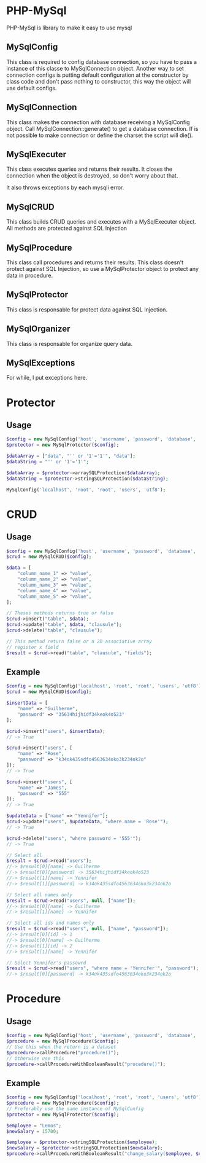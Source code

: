 # PHP-MySql 

PHP-MySql is library to make it easy to use mysql

## MySqlConfig
This class is required to config database connection, so you have to pass a instance of this classe to MySqlConnection object.
Another way to set connection configs is putting default configuration at the constructor by class code and don't pass nothing to constructor, this way the object will use default configs.

## MySqlConnection
This class makes the connection with database receiving a MySqlConfig object.
Call MySqlConnection::generate() to get a database connection. If is not possible to make connection or define the charset the script will die().

## MySqlExecuter
This class executes queries and returns their results. It closes the connection when the object is destroyed, so don't worry about that.

It also throws exceptions by each mysqli error.

## MySqlCRUD
This class builds CRUD queries and executes with a MySqlExecuter object. All methods are protected against SQL Injection

## MySqlProcedure
This class call procedures and returns their results. This class doesn't protect against SQL Injection, so use a MySqlProtector object to protect any data in procedure.

## MySqlProtector
This class is responsable for protect data against SQL Injection.

## MySqlOrganizer
This class is responsable for organize query data.

## MySqlExceptions
For while, I put exceptions here.

# Protector

## Usage
```PHP
$config = new MySqlConfig('host', 'username', 'password', 'database', 'charset');
$protector = new MySqlProtector($config);

$dataArray = ["data", "'' or '1'='1'", "data"];
$dataString = "'' or '1'='1'";

$dataArray = $protector->arraySQLProtection($dataArray);
$dataString = $protector->stringSQLProtection($dataString);
```

```PHP
MySqlConfig('localhost', 'root', 'root', 'users', 'utf8');
```

# CRUD

## Usage

```PHP
$config = new MySqlConfig('host', 'username', 'password', 'database', 'charset');
$crud = new MySqlCRUD($config);

$data = [
	"column_name_1" => "value",
	"column_name_2" => "value",
	"column_name_3" => "value",
	"column_name_4" => "value",
	"column_name_5" => "value",
];

// Theses methods returns true or false
$crud->insert("table", $data);
$crud->update("table", $data, "clausule");
$crud->delete("table", "clausule");

// This method return false or a 2D associative array
// register x field
$result = $crud->read("table", "clausule", "fields");
``` 
## Example
```PHP
$config = new MySqlConfig('localhost', 'root', 'root', 'users', 'utf8');
$crud = new MySqlCRUD($config);

$insertData = [
	"name" => "Guilherme",
	"password" => "35634hijhidf34keok4o523"
];

$crud->insert("users", $insertData);
// -> True

$crud->insert("users", [
	"name" => "Rose",
	"password" => "k34ok435sdfo4563634oko3k234ok2o"
]);
// -> True

$crud->insert("users", [
	"name" => "James",
	"password" => "555"
]);
// -> True

$updateData = ["name" => "Yennifer"];
$crud->update("users", $updateData, "where name = 'Rose'");
// -> True

$crud->delete("users", "where password = '555'");
// -> True

// Select all
$result = $crud->read("users");
//-> $result[0][name] -> Guilherme
//-> $result[0][password] -> 35634hijhidf34keok4o523
//-> $result[1][name] -> Yennifer
//-> $result[1][password] -> k34ok435sdfo4563634oko3k234ok2o

// Select all names only
$result = $crud->read("users", null, ["name"]);
//-> $result[0][name] -> Guilherme
//-> $result[1][name] -> Yennifer

// Select all ids and names only
$result = $crud->read("users", null, ["name", "password"]);
//-> $result[0][id] -> 1
//-> $result[0][name] -> Guilherme
//-> $result[1][id] -> 2
//-> $result[1][name] -> Yennifer

// Select Yennifer's passowrd
$result = $crud->read("users", "where name = 'Yennifer'", "password");
//-> $result[0][password] -> k34ok435sdfo4563634oko3k234ok2o
```

# Procedure

## Usage
```PHP
$config = new MySqlConfig('host', 'username', 'password', 'database', 'charset');
$procedure = new MySqlProcedure($config);
// Use this when the return is a dataset
$procedure->callProcedure("procedure()");
// Otherwise use this
$procedure->callProcedureWithBooleanResult("procedure()");
```
## Example
```PHP
$config = new MySqlConfig('localhost', 'root', 'root', 'users', 'utf8');
$procedure = new MySqlProcedure($config);
// Preferably use the same instance of MySqlConfig
$protector = new MySqlProtector($config);

$employee = "Lemos";
$newSalary = 15700;

$employee = $protector->stringSQLProtection($employee);
$newSalary = $protector->stringSQLProtection($newSalary);
$procedure->callProcedureWithBooleanResult("change_salary($employee, $newSalary)");
```
